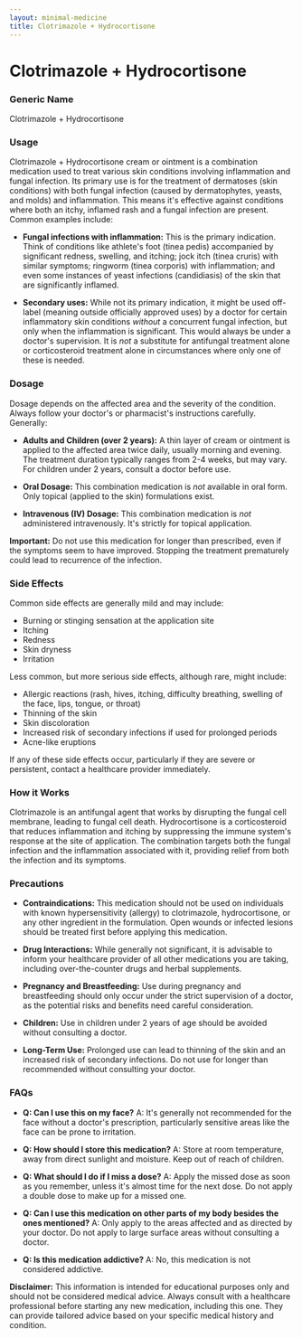 ```yaml
---
layout: minimal-medicine
title: Clotrimazole + Hydrocortisone
---
```


# Clotrimazole + Hydrocortisone
### Generic Name
Clotrimazole + Hydrocortisone

### Usage

Clotrimazole + Hydrocortisone cream or ointment is a combination medication used to treat various skin conditions involving inflammation and fungal infection.  Its primary use is for the treatment of dermatoses (skin conditions) with both fungal infection (caused by dermatophytes, yeasts, and molds) and inflammation. This means it's effective against conditions where both an itchy, inflamed rash and a fungal infection are present.  Common examples include:

* **Fungal infections with inflammation:** This is the primary indication.  Think of conditions like athlete's foot (tinea pedis) accompanied by significant redness, swelling, and itching; jock itch (tinea cruris) with similar symptoms; ringworm (tinea corporis) with inflammation; and even some instances of yeast infections (candidiasis) of the skin that are significantly inflamed.

* **Secondary uses:** While not its primary indication, it might be used off-label (meaning outside officially approved uses) by a doctor for certain inflammatory skin conditions *without* a concurrent fungal infection, but only when the inflammation is significant.  This would always be under a doctor's supervision.  It is *not* a substitute for antifungal treatment alone or corticosteroid treatment alone in circumstances where only one of these is needed.


### Dosage

Dosage depends on the affected area and the severity of the condition.  Always follow your doctor's or pharmacist's instructions carefully.  Generally:

* **Adults and Children (over 2 years):** A thin layer of cream or ointment is applied to the affected area twice daily, usually morning and evening.  The treatment duration typically ranges from 2-4 weeks, but may vary.  For children under 2 years, consult a doctor before use.

* **Oral Dosage:** This combination medication is *not* available in oral form.  Only topical (applied to the skin) formulations exist.

* **Intravenous (IV) Dosage:** This combination medication is *not* administered intravenously.  It's strictly for topical application.

**Important:** Do not use this medication for longer than prescribed, even if the symptoms seem to have improved.  Stopping the treatment prematurely could lead to recurrence of the infection.


### Side Effects

Common side effects are generally mild and may include:

* Burning or stinging sensation at the application site
* Itching
* Redness
* Skin dryness
* Irritation

Less common, but more serious side effects, although rare, might include:

* Allergic reactions (rash, hives, itching, difficulty breathing, swelling of the face, lips, tongue, or throat)
* Thinning of the skin
* Skin discoloration
* Increased risk of secondary infections if used for prolonged periods
* Acne-like eruptions


If any of these side effects occur, particularly if they are severe or persistent, contact a healthcare provider immediately.


### How it Works

Clotrimazole is an antifungal agent that works by disrupting the fungal cell membrane, leading to fungal cell death. Hydrocortisone is a corticosteroid that reduces inflammation and itching by suppressing the immune system's response at the site of application.  The combination targets both the fungal infection and the inflammation associated with it, providing relief from both the infection and its symptoms.


### Precautions

* **Contraindications:**  This medication should not be used on individuals with known hypersensitivity (allergy) to clotrimazole, hydrocortisone, or any other ingredient in the formulation.  Open wounds or infected lesions should be treated first before applying this medication.

* **Drug Interactions:**  While generally not significant, it is advisable to inform your healthcare provider of all other medications you are taking, including over-the-counter drugs and herbal supplements.  

* **Pregnancy and Breastfeeding:** Use during pregnancy and breastfeeding should only occur under the strict supervision of a doctor, as the potential risks and benefits need careful consideration.

* **Children:** Use in children under 2 years of age should be avoided without consulting a doctor.

* **Long-Term Use:** Prolonged use can lead to thinning of the skin and an increased risk of secondary infections. Do not use for longer than recommended without consulting your doctor.


### FAQs

* **Q: Can I use this on my face?** A:  It's generally not recommended for the face without a doctor's prescription, particularly sensitive areas like the face can be prone to irritation.

* **Q: How should I store this medication?** A: Store at room temperature, away from direct sunlight and moisture.  Keep out of reach of children.

* **Q: What should I do if I miss a dose?** A: Apply the missed dose as soon as you remember, unless it's almost time for the next dose.  Do not apply a double dose to make up for a missed one.

* **Q: Can I use this medication on other parts of my body besides the ones mentioned?** A:  Only apply to the areas affected and as directed by your doctor.  Do not apply to large surface areas without consulting a doctor.

* **Q: Is this medication addictive?** A: No, this medication is not considered addictive.


**Disclaimer:** This information is intended for educational purposes only and should not be considered medical advice.  Always consult with a healthcare professional before starting any new medication, including this one. They can provide tailored advice based on your specific medical history and condition.
